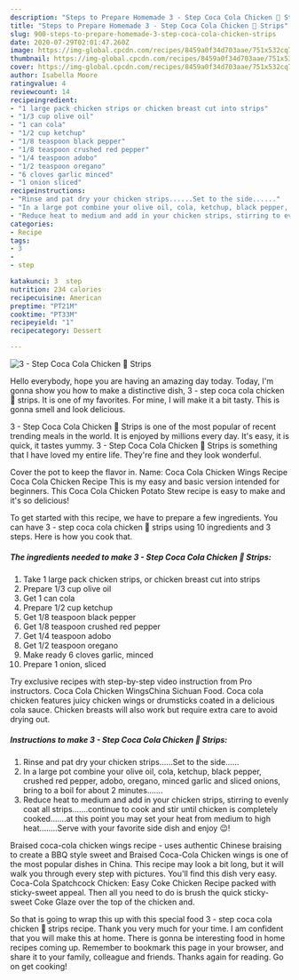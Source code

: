 ```yaml
---
description: "Steps to Prepare Homemade 3 - Step Coca Cola Chicken 🐔 Strips"
title: "Steps to Prepare Homemade 3 - Step Coca Cola Chicken 🐔 Strips"
slug: 900-steps-to-prepare-homemade-3-step-coca-cola-chicken-strips
date: 2020-07-29T02:01:47.260Z
image: https://img-global.cpcdn.com/recipes/8459a0f34d703aae/751x532cq70/3-step-coca-cola-chicken-🐔-strips-recipe-main-photo.jpg
thumbnail: https://img-global.cpcdn.com/recipes/8459a0f34d703aae/751x532cq70/3-step-coca-cola-chicken-🐔-strips-recipe-main-photo.jpg
cover: https://img-global.cpcdn.com/recipes/8459a0f34d703aae/751x532cq70/3-step-coca-cola-chicken-🐔-strips-recipe-main-photo.jpg
author: Isabella Moore
ratingvalue: 4
reviewcount: 14
recipeingredient:
- "1 large pack chicken strips or chicken breast cut into strips"
- "1/3 cup olive oil"
- "1 can cola"
- "1/2 cup ketchup"
- "1/8 teaspoon black pepper"
- "1/8 teaspoon crushed red pepper"
- "1/4 teaspoon adobo"
- "1/2 teaspoon oregano"
- "6 cloves garlic minced"
- "1 onion sliced"
recipeinstructions:
- "Rinse and pat dry your chicken strips......Set to the side......"
- "In a large pot combine your olive oil, cola, ketchup, black pepper, crushed red pepper, adobo, oregano, minced garlic and sliced onions, bring to a boil for about 2 minutes......."
- "Reduce heat to medium and add in your chicken strips, stirring to evenly coat all strips.......continue to cook and stir until chicken is completely cooked.......at this point you may set your heat from medium to high heat........Serve with your favorite side dish and enjoy 😉!"
categories:
- Recipe
tags:
- 3
- 
- step

katakunci: 3  step 
nutrition: 234 calories
recipecuisine: American
preptime: "PT21M"
cooktime: "PT33M"
recipeyield: "1"
recipecategory: Dessert

---
```



![3 - Step Coca Cola Chicken 🐔 Strips](https://img-global.cpcdn.com/recipes/8459a0f34d703aae/751x532cq70/3-step-coca-cola-chicken-🐔-strips-recipe-main-photo.jpg)

Hello everybody, hope you are having an amazing day today. Today, I'm gonna show you how to make a distinctive dish, 3 - step coca cola chicken 🐔 strips. It is one of my favorites. For mine, I will make it a bit tasty. This is gonna smell and look delicious.

3 - Step Coca Cola Chicken 🐔 Strips is one of the most popular of recent trending meals in the world. It is enjoyed by millions every day. It's easy, it is quick, it tastes yummy. 3 - Step Coca Cola Chicken 🐔 Strips is something that I have loved my entire life. They're fine and they look wonderful.

Cover the pot to keep the flavor in. Name: Coca Cola Chicken Wings Recipe Coca Cola Chicken Recipe This is my easy and basic version intended for beginners. This Coca Cola Chicken Potato Stew recipe is easy to make and it&#39;s so delicious!


To get started with this recipe, we have to prepare a few ingredients. You can have 3 - step coca cola chicken 🐔 strips using 10 ingredients and 3 steps. Here is how you cook that.

<!--inarticleads1-->

##### The ingredients needed to make 3 - Step Coca Cola Chicken 🐔 Strips:

1. Take 1 large pack chicken strips, or chicken breast cut into strips
1. Prepare 1/3 cup olive oil
1. Get 1 can cola
1. Prepare 1/2 cup ketchup
1. Get 1/8 teaspoon black pepper
1. Get 1/8 teaspoon crushed red pepper
1. Get 1/4 teaspoon adobo
1. Get 1/2 teaspoon oregano
1. Make ready 6 cloves garlic, minced
1. Prepare 1 onion, sliced


Try exclusive recipes with step-by-step video instruction from Pro instructors. Coca Cola Chicken WingsChina Sichuan Food. Coca cola chicken features juicy chicken wings or drumsticks coated in a delicious cola sauce. Chicken breasts will also work but require extra care to avoid drying out. 

<!--inarticleads2-->

##### Instructions to make 3 - Step Coca Cola Chicken 🐔 Strips:

1. Rinse and pat dry your chicken strips......Set to the side......
1. In a large pot combine your olive oil, cola, ketchup, black pepper, crushed red pepper, adobo, oregano, minced garlic and sliced onions, bring to a boil for about 2 minutes.......
1. Reduce heat to medium and add in your chicken strips, stirring to evenly coat all strips.......continue to cook and stir until chicken is completely cooked.......at this point you may set your heat from medium to high heat........Serve with your favorite side dish and enjoy 😉!


Braised coca-cola chicken wings recipe - uses authentic Chinese braising to create a BBQ style sweet and Braised Coca-Cola Chicken wings is one of the most popular dishes in China. This recipe may look a bit long, but it will walk you through every step with pictures. You&#39;ll find this dish very easy. Coca-Cola Spatchcock Chicken: Easy Coke Chicken Recipe packed with sticky-sweet appeal. Then all you need to do is brush the quick sticky-sweet Coke Glaze over the top of the chicken and. 

So that is going to wrap this up with this special food 3 - step coca cola chicken 🐔 strips recipe. Thank you very much for your time. I am confident that you will make this at home. There is gonna be interesting food in home recipes coming up. Remember to bookmark this page in your browser, and share it to your family, colleague and friends. Thanks again for reading. Go on get cooking!
